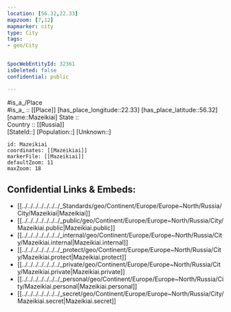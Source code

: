 ```yaml
---
location: [56.32,22.33] 
mapzoom: [7,12] 
mapmarker: city 
type: City
tags:
- geo/City


SpocWebEntityId: 32361
isDeleted: false
confidential: public

---
```

#is_a_/Place  
#is_a_ :: [[Place]] 
[has_place_longitude::22.33] 
[has_place_latitude::56.32] 
[name::Mazeikiai] 
State ::  
Country :: [[Russia]]  
[StateId::] 
[Population::] 
[Unknown::] 


```leaflet
id: Mazeikiai
coordinates: [[Mazeikiai]] 
markerFile: [[Mazeikiai]] 
defaultZoom: 11 
maxZoom: 18
```


## Confidential Links & Embeds: 
- [[../../../../../../../_Standards/geo/Continent/Europe/Europe~North/Russia/City/Mazeikiai|Mazeikiai]] 
- [[../../../../../../../_public/geo/Continent/Europe/Europe~North/Russia/City/Mazeikiai.public|Mazeikiai.public]] 
- [[../../../../../../../_internal/geo/Continent/Europe/Europe~North/Russia/City/Mazeikiai.internal|Mazeikiai.internal]] 
- [[../../../../../../../_protect/geo/Continent/Europe/Europe~North/Russia/City/Mazeikiai.protect|Mazeikiai.protect]] 
- [[../../../../../../../_private/geo/Continent/Europe/Europe~North/Russia/City/Mazeikiai.private|Mazeikiai.private]] 
- [[../../../../../../../_personal/geo/Continent/Europe/Europe~North/Russia/City/Mazeikiai.personal|Mazeikiai.personal]] 
- [[../../../../../../../_secret/geo/Continent/Europe/Europe~North/Russia/City/Mazeikiai.secret|Mazeikiai.secret]] 

